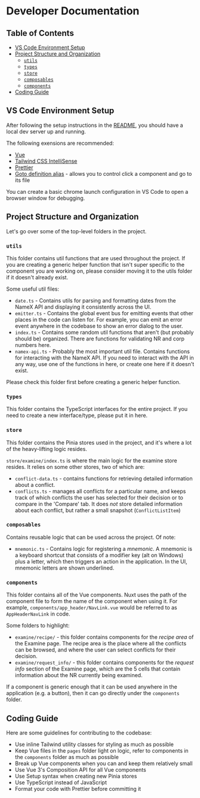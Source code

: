# Developer Documentation

## Table of Contents

- [VS Code Environment Setup](#vs-code-environment-setup)
- [Project Structure and Organization](#project-structure-and-organization)
  - [`utils`](#utils)
  - [`types`](#types)
  - [`store`](#store)
  - [`composables`](#composables)
  - [`components`](#components)
- [Coding Guide](#coding-guide)

## VS Code Environment Setup

After following the setup instructions in the [README](./README.md#setup), you should have a local dev server up and running.

The following exensions are recommended:

- [Vue](https://marketplace.visualstudio.com/items?itemName=Vue.volar)
- [Tailwind CSS IntelliSense](https://marketplace.visualstudio.com/items?itemName=bradlc.vscode-tailwindcss)
- [Prettier](https://marketplace.visualstudio.com/items?itemName=esbenp.prettier-vscode)
- [Goto definition alias](https://marketplace.visualstudio.com/items?itemName=antfu.goto-alias) - allows you to control click a component and go to its file

You can create a basic chrome launch configuration in VS Code to open a browser window for debugging.

## Project Structure and Organization

Let's go over some of the top-level folders in the project.

### `utils`

This folder contains util functions that are used throughout the project. If you are creating a generic helper function that isn't super specific to the component you are working on, please consider moving it to the utils folder if it doesn't already exist.

Some useful util files:

- `date.ts` - Contains utils for parsing and formatting dates from the NameX API and displaying it consistently across the UI.
- `emitter.ts` - Contains the global event bus for emitting events that other places in the code can listen for. For example, you can emit an error event anywhere in the codebase to show an error dialog to the user.
- `index.ts` - Contains some random util functions that aren't (but probably should be) organized. There are functions for validating NR and corp numbers here.
- `namex-api.ts` - Probably the most important util file. Contains functions for interacting with the NameX API. If you need to interact with the API in any way, use one of the functions in here, or create one here if it doesn't exist.

Please check this folder first before creating a generic helper function.

### `types`

This folder contains the TypeScript interfaces for the entire project. If you need to create a new interface/type, please put it in here.

### `store`

This folder contains the Pinia stores used in the project, and it's where a lot of the heavy-lifting logic resides.

`store/examine/index.ts` is where the main logic for the examine store resides. It relies on some other stores, two of which are:

- `conflict-data.ts` - contains functions for retrieving detailed information about a conflict.
- `conflicts.ts` - manages all conflicts for a particular name, and keeps track of which conflicts the user has selected for their decision or to compare in the 'Compare' tab. It does _not_ store detailed information about each conflict, but rather a small snapshot (`ConflictListItem`)

### `composables`

Contains reusable logic that can be used across the project. Of note:

- `mnemonic.ts` - Contains logic for registering a _mnemonic_. A mnemonic is a keyboard shortcut that consists of a modifier key (alt on Windows) plus a letter, which then triggers an action in the application. In the UI, mnemonic letters are shown underlined.

### `components`

This folder contains all of the Vue components.
Nuxt uses the path of the component file to form the name of the component when using it. For example, `components/app_header/NavLink.vue` would be referred to as `AppHeaderNavLink` in code.

Some folders to highlight:

- `examine/recipe/` - this folder contains components for the _recipe area_ of the Examine page. The recipe area is the place where all the conflicts can be browsed, and where the user can select conflicts for their decision.
- `examine/request_info/` - this folder contains components for the _request info_ section of the Examine page, which are the 5 cells that contain information about the NR currently being examined.

If a component is generic enough that it can be used anywhere in the application (e.g. a button), then it can go directly under the `components` folder.

## Coding Guide

Here are some guidelines for contributing to the codebase:

- Use inline Tailwind utility classes for styling as much as possible
- Keep Vue files in the `pages` folder light on logic, refer to components in the `components` folder as much as possible
- Break up Vue components when you can and keep them relatively small
- Use Vue 3's Composition API for all Vue components
- Use Setup syntax when creating new Pinia stores
- Use TypeScript instead of JavaScript
- Format your code with Prettier before committing it
